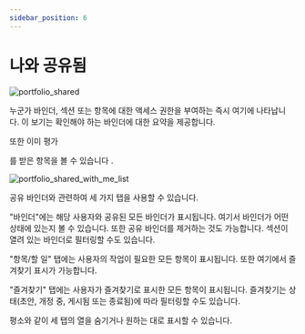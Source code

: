 ```yaml
---
sidebar_position: 6
---
```


# 나와 공유됨

![portfolio_shared](/img/portfolio/portfolio_shared.png)

누군가 바인더, 섹션 또는 항목에 대한 액세스 권한을 부여하는 즉시 여기에 나타납니다. 이 보기는 확인해야 하는 바인더에 대한 요약을 제공합니다.

또한 이미 평가

를 받은 항목을 볼 수 있습니다 .

![portfolio_shared_with_me_list](/img/portfolio/portfolio_shared_with_me_list.png)

공유 바인더와 관련하여 세 가지 탭을 사용할 수 있습니다.

"바인더"에는 해당 사용자와 공유된 모든 바인더가 표시됩니다. 여기서 바인더가 어떤 상태에 있는지 볼 수 있습니다. 또한 공유 바인더를 제거하는 것도 가능합니다. 섹션이 열려 있는 바인더로 필터링할 수도 있습니다.

"항목/할 일" 탭에는 사용자의 작업이 필요한 모든 항목이 표시됩니다. 또한 여기에서 즐겨찾기 표시가 가능합니다.

"즐겨찾기" 탭에는 사용자가 즐겨찾기로 표시한 모든 항목이 표시됩니다. 즐겨찾기는 상태(초안, 개정 중, 게시됨 또는 종료됨)에 따라 필터링할 수도 있습니다.

평소와 같이 세 탭의 열을 숨기거나 원하는 대로 표시할 수 있습니다.
